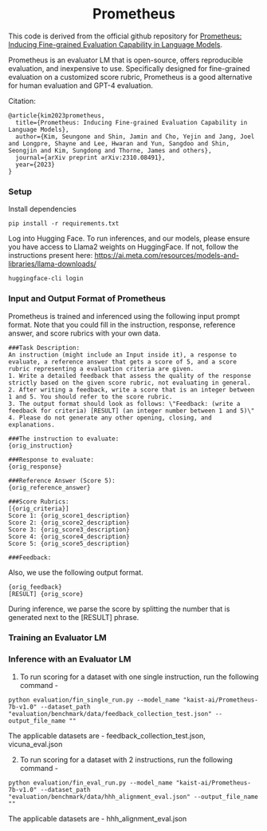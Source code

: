 <h1 align="center">Prometheus</h1>

This code is derived from the official github repository for [Prometheus: Inducing Fine-grained Evaluation Capability in Language Models](https://arxiv.org/abs/2310.08491).


Prometheus is an evaluator LM that is open-source, offers reproducible evaluation, and inexpensive to use. Specifically designed for fine-grained evaluation on a customized score rubric, Prometheus is a good alternative for human evaluation and GPT-4 evaluation.


Citation:
```
@article{kim2023prometheus,
  title={Prometheus: Inducing Fine-grained Evaluation Capability in Language Models},
  author={Kim, Seungone and Shin, Jamin and Cho, Yejin and Jang, Joel and Longpre, Shayne and Lee, Hwaran and Yun, Sangdoo and Shin, Seongjin and Kim, Sungdong and Thorne, James and others},
  journal={arXiv preprint arXiv:2310.08491},
  year={2023}
}
```
### Setup

Install dependencies

```
pip install -r requirements.txt
```

Log into Hugging Face. To run inferences, and our models, please ensure you have access to Llama2 weights on HuggingFace. If not, follow the instructions present here: https://ai.meta.com/resources/models-and-libraries/llama-downloads/
```
huggingface-cli login
```
   
### Input and Output Format of Prometheus

Prometheus is trained and inferenced using the following input prompt format. Note that you could fill in the instruction, response, reference answer, and score rubrics with your own data.

```
###Task Description:
An instruction (might include an Input inside it), a response to evaluate, a reference answer that gets a score of 5, and a score rubric representing a evaluation criteria are given.
1. Write a detailed feedback that assess the quality of the response strictly based on the given score rubric, not evaluating in general.
2. After writing a feedback, write a score that is an integer between 1 and 5. You should refer to the score rubric.
3. The output format should look as follows: \"Feedback: (write a feedback for criteria) [RESULT] (an integer number between 1 and 5)\"
4. Please do not generate any other opening, closing, and explanations.

###The instruction to evaluate:
{orig_instruction}

###Response to evaluate:
{orig_response}

###Reference Answer (Score 5):
{orig_reference_answer}

###Score Rubrics:
[{orig_criteria}]
Score 1: {orig_score1_description}
Score 2: {orig_score2_description}
Score 3: {orig_score3_description}
Score 4: {orig_score4_description}
Score 5: {orig_score5_description}

###Feedback: 
```

Also, we use the following output format.

```
{orig_feedback}
[RESULT] {orig_score}
```

During inference, we parse the score by splitting the number that is generated next to the \[RESULT\] phrase.


### Training an Evaluator LM



### Inference with an Evaluator LM
1) To run scoring for a dataset with one single instruction, run the following command - 

  ```
  python evaluation/fin_single_run.py --model_name "kaist-ai/Prometheus-7b-v1.0" --dataset_path "evaluation/benchmark/data/feedback_collection_test.json" --output_file_name ""
  ```
  
  The applicable datasets are - feedback_collection_test.json, vicuna_eval.json

2) To run scoring for a dataset with 2 instructions, run the following command - 

  ```
  python evaluation/fin_eval_run.py --model_name "kaist-ai/Prometheus-7b-v1.0" --dataset_path "evaluation/benchmark/data/hhh_alignment_eval.json" --output_file_name ""
```

  The applicable datasets are - hhh_alignment_eval.json

